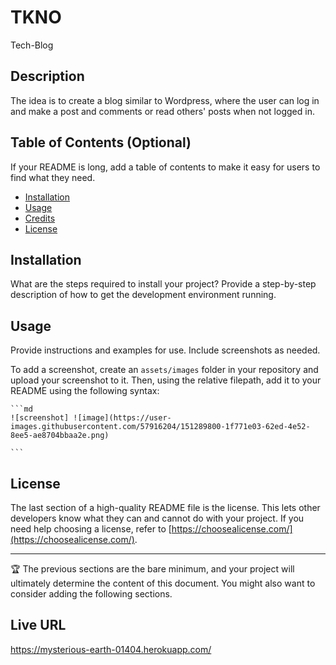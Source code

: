 # TKNO

Tech-Blog

## Description

The idea is to create a blog similar to Wordpress, where the user can log in and make a post
and comments or read others' posts when not logged in.  

## Table of Contents (Optional)

If your README is long, add a table of contents to make it easy for users to find what they need.

- [Installation](#installation)
- [Usage](#usage)
- [Credits](#credits)
- [License](#license)


## Installation

What are the steps required to install your project? Provide a step-by-step description of how to get the development environment running.

## Usage

Provide instructions and examples for use. Include screenshots as needed.

To add a screenshot, create an `assets/images` folder in your repository and upload your screenshot to it. Then, using the relative filepath, add it to your README using the following syntax:

    ```md
    ![screenshot] ![image](https://user-images.githubusercontent.com/57916204/151289800-1f771e03-62ed-4e52-8ee5-ae8704bbaa2e.png)

    ```



## License

The last section of a high-quality README file is the license. This lets other developers know what they can and cannot do with your project. If you need help choosing a license, refer to [https://choosealicense.com/](https://choosealicense.com/).

---

🏆 The previous sections are the bare minimum, and your project will ultimately determine the content of this document. You might also want to consider adding the following sections.


## Live URL

https://mysterious-earth-01404.herokuapp.com/
